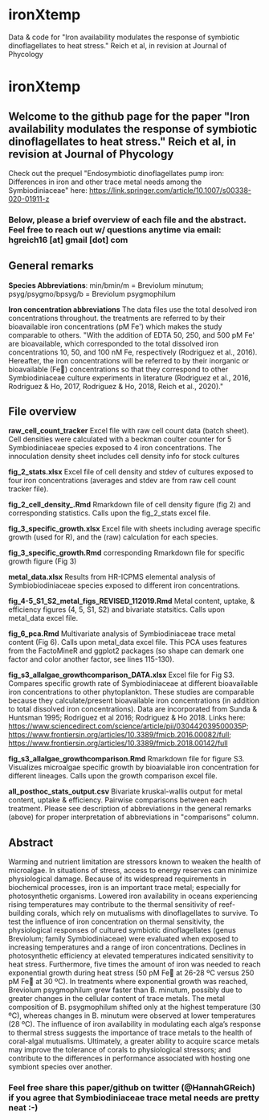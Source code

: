# ironXtemp
Data &amp; code for "Iron availability modulates the response of symbiotic dinoflagellates to heat stress." Reich et al, in revision at Journal of Phycology


# ironXtemp

## Welcome to the github page for the paper "Iron availability modulates the response of symbiotic dinoflagellates to heat stress." Reich et al, in revision at Journal of Phycology

Check out the prequel "Endosymbiotic dinoflagellates pump iron: Differences in iron and other trace metal needs among the Symbiodiniaceae" here: https://link.springer.com/article/10.1007/s00338-020-01911-z

### Below, please a brief overview of each file and the abstract. Feel free to reach out w/ questions anytime via email: hgreich16 [at] gmail [dot] com

## General remarks 
**Species Abbreviations**: min/bmin/m = Breviolum minutum; psyg/psygmo/bpsyg/b = Breviolum psygmophilum

**Iron concentration abbreviations** The data files use the total desolved iron concentrations throughout. the treatments are referred to by their bioavailable iron concentrations (pM Fe') which makes the study comparable to others.  "With the addition of EDTA 50, 250, and 500 pM Fe' are bioavailable, which corresponded to the total dissolved iron concentrations 10, 50, and 100 nM Fe, respectively (Rodriguez et al., 2016). Hereafter, the iron concentrations will be referred to by their inorganic or bioavailable (Fe) concentrations so that they correspond to other Symbiodiniaceae culture experiments in literature (Rodriguez et al., 2016, Rodriguez & Ho, 2017, Rodriguez & Ho, 2018, Reich et al., 2020)."

## File overview
**raw_cell_count_tracker** Excel file with raw cell count data (batch sheet). Cell densities were calculated with a beckman coulter counter for 5 Symbiodiniaceae species exposed to 4 iron concentrations. The innoculation density sheet includes cell density info for stock cultures

**fig_2_stats.xlsx** Excel file of cell density and stdev of cultures exposed to four iron concentrations (averages and stdev are from raw cell count tracker file).

**fig_2_cell_density_.Rmd** Rmarkdown file of cell density figure (fig 2) and corresponding statistics. Calls upon the fig_2_stats excel file. 

**fig_3_specific_growth.xlsx** Excel file with sheets including average specific growth (used for R), and the (raw) calculation for each species. 

**fig_3_specific_growth.Rmd** corresponding Rmarkdown file for specific growth figure (Fig 3)

**metal_data.xlsx** Results from HR-ICPMS elemental analysis of Symbiobiodiniaceae species exposed to different iron concentrations.

**fig_4-5_S1_S2_metal_figs_REVISED_112019.Rmd** Metal content, uptake, & efficiency figures (4, 5, S1, S2) and bivariate statsitics. Calls upon metal_data excel file. 

**fig_6_pca.Rmd** Multivariate analysis of Symbiodiniaceae trace metal content (Fig 6). Calls upon metal_data excel file. This PCA uses features from the FactoMineR and ggplot2 packages (so shape can demark one factor and color another factor, see lines 115-130).

**fig_s3_allalgae_growthcomparison_DATA.xlsx** Excel file for Fig S3. Compares specific growth rate of Symbiodiniaceae at different bioavailable iron concentrations to other phytoplankton. These studies are comparable because they calculate/present bioavailable iron concentrations (in addition to total dissolved iron concentrations). Data are incorporated from Sunda & Huntsman 1995; Rodriguez et al 2016; Rodriguez & Ho 2018. Links here: https://www.sciencedirect.com/science/article/pii/030442039500035P; https://www.frontiersin.org/articles/10.3389/fmicb.2016.00082/full; https://www.frontiersin.org/articles/10.3389/fmicb.2018.00142/full

**fig_s3_allalgae_growthcomparison.Rmd** Rmarkdown file for figure S3. Visualizes microalgae specific growth by bioavialable iron concentration for different lineages. Calls upon the growth comparison excel file.
 
**all_posthoc_stats_output.csv** Bivariate kruskal-wallis output for metal content, uptake & efficiency. Pairwise comparisons between each treatment. Please see description of abbreviations in the general remarks (above) for proper interpretation of abbreviations in "comparisons" column.

## Abstract
Warming and nutrient limitation are stressors known to weaken the health of microalgae. In situations of stress, access to energy reserves can minimize physiological damage. Because of its widespread requirements in biochemical processes, iron is an important trace metal; especially for photosynthetic organisms. Lowered iron availability in oceans experiencing rising temperatures may contribute to the thermal sensitivity of reef-building corals, which rely on mutualisms with dinoflagellates to survive. To test the influence of iron concentration on thermal sensitivity, the physiological responses of cultured symbiotic dinoflagellates (genus Breviolum; family Symbiodiniaceae) were evaluated when exposed to increasing temperatures and a range of iron concentrations. Declines in photosynthetic efficiency at elevated temperatures indicated sensitivity to heat stress. Furthermore, five times the amount of iron was needed to reach exponential growth during heat stress (50 pM Fe at 26-28 ºC versus 250 pM Fe at 30 ºC). In treatments where exponential growth was reached, Breviolum psygmophilum grew faster than B. minutum, possibly due to greater changes in the cellular content of trace metals. The metal composition of B. psygmophilum shifted only at the highest temperature (30 ºC), whereas changes in B. minutum were observed at lower temperatures (28 ºC). The influence of iron availability in modulating each alga’s response to thermal stress suggests the importance of trace metals to the health of coral-algal mutualisms. Ultimately, a greater ability to acquire scarce metals may improve the tolerance of corals to physiological stressors; and contribute to the differences in performance associated with hosting one symbiont species over another.

### Feel free share this paper/github on twitter (@HannahGReich) if you agree that Symbiodiniaceae trace metal needs are pretty neat :-)
